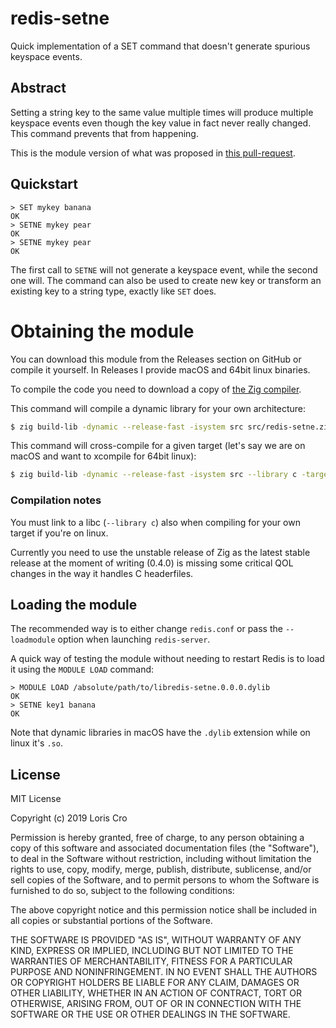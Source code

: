 # redis-setne
Quick implementation of a SET command that doesn't generate spurious keyspace events.


## Abstract
Setting a string key to the same value multiple times will produce multiple keyspace events even though the key value in fact never really changed. This command prevents that from happening.

This is the module version of what was proposed in 
	[this pull-request](https://github.com/antirez/redis/pull/4258).

## Quickstart
```
> SET mykey banana
OK
> SETNE mykey pear
OK
> SETNE mykey pear
OK
```

The first call to `SETNE` will not generate a keyspace event, while the second one will.
The command can also be used to create new key or transform an existing key to a string type, exactly like `SET` does.


# Obtaining the module
You can download this module from the Releases section on GitHub or compile it yourself.
In Releases I provide macOS and 64bit linux binaries.

To compile the code you need to download a copy of [the Zig compiler](https://ziglang.org).

This command will compile a dynamic library for your own architecture:
```bash
$ zig build-lib -dynamic --release-fast -isystem src src/redis-setne.zig
```

This command will cross-compile for a given target (let's say we are on macOS and want to xcompile for 64bit linux):
```bash
$ zig build-lib -dynamic --release-fast -isystem src --library c -target x86_64-linux src/redis-setne.zig
```

### Compilation notes
You must link to a libc (`--library c`) also when compiling for your own target if you're on linux.

Currently you need to use the unstable release of Zig as the latest stable release at the moment of writing (0.4.0) is missing some critical QOL changes in the way it handles C headerfiles.


## Loading the module
The recommended way is to either change `redis.conf` or pass the `--loadmodule` option when launching `redis-server`.

A quick way of testing the module without needing to restart Redis is to load it using the `MODULE LOAD` command:

```
> MODULE LOAD /absolute/path/to/libredis-setne.0.0.0.dylib
OK
> SETNE key1 banana
OK
```
Note that dynamic libraries in macOS have the `.dylib` extension while on linux it's `.so`.


## License
MIT License

Copyright (c) 2019 Loris Cro

Permission is hereby granted, free of charge, to any person obtaining a copy
of this software and associated documentation files (the "Software"), to deal
in the Software without restriction, including without limitation the rights
to use, copy, modify, merge, publish, distribute, sublicense, and/or sell
copies of the Software, and to permit persons to whom the Software is
furnished to do so, subject to the following conditions:

The above copyright notice and this permission notice shall be included in all
copies or substantial portions of the Software.

THE SOFTWARE IS PROVIDED "AS IS", WITHOUT WARRANTY OF ANY KIND, EXPRESS OR
IMPLIED, INCLUDING BUT NOT LIMITED TO THE WARRANTIES OF MERCHANTABILITY,
FITNESS FOR A PARTICULAR PURPOSE AND NONINFRINGEMENT. IN NO EVENT SHALL THE
AUTHORS OR COPYRIGHT HOLDERS BE LIABLE FOR ANY CLAIM, DAMAGES OR OTHER
LIABILITY, WHETHER IN AN ACTION OF CONTRACT, TORT OR OTHERWISE, ARISING FROM,
OUT OF OR IN CONNECTION WITH THE SOFTWARE OR THE USE OR OTHER DEALINGS IN THE
SOFTWARE.
